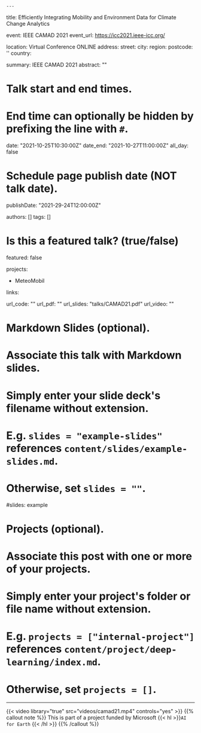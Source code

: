 	---
title: Efficiently Integrating Mobility and Environment Data for Climate Change Analytics 

event: IEEE CAMAD 2021
event_url: https://icc2021.ieee-icc.org/

location: Virtual Conference ONLINE
address:
  street: 
  city: 
  region: 
  postcode: ''
  country: 

summary: IEEE CAMAD 2021
abstract: ""

# Talk start and end times.
#   End time can optionally be hidden by prefixing the line with `#`.
date: "2021-10-25T10:30:00Z"
date_end: "2021-10-27T11:00:00Z"
all_day: false

# Schedule page publish date (NOT talk date).
publishDate: "2021-29-24T12:00:00Z"

authors: []
tags: []

# Is this a featured talk? (true/false)
featured: false

projects:
- MeteoMobil

links:

url_code: ""
url_pdf: ""
url_slides: "talks/CAMAD21.pdf"
url_video: ""

# Markdown Slides (optional).
#   Associate this talk with Markdown slides.
#   Simply enter your slide deck's filename without extension.
#   E.g. `slides = "example-slides"` references `content/slides/example-slides.md`.
#   Otherwise, set `slides = ""`.
#slides: example

# Projects (optional).
#   Associate this post with one or more of your projects.
#   Simply enter your project's folder or file name without extension.
#   E.g. `projects = ["internal-project"]` references `content/project/deep-learning/index.md`.
#   Otherwise, set `projects = []`.

---
{{< video library="true" src="videos/camad21.mp4" controls="yes" >}}
{{% callout note %}}
This is part of a project funded by Microsoft {{< hl >}}`AI for Earth` {{< /hl >}}
{{% /callout %}}




